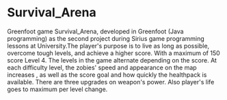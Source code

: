 ﻿# Survival_Arena
 
Greenfoot game Survival_Arena, developed in Greenfoot (Java programming) as the second project during Sirius game programming lessons at University.The player's purpose is to live as long as possible, overcome tough levels, and achieve a higher score. With a maximum of 150 score Level 4. The levels in the game alternate depending on the score. At each difficulty level, the zobies' speed and appearance on the map increases , as well as the score goal and how quickly the healthpack is available. There are three upgrades on weapon's power. Also  player's life goes to maximum per level change. 
